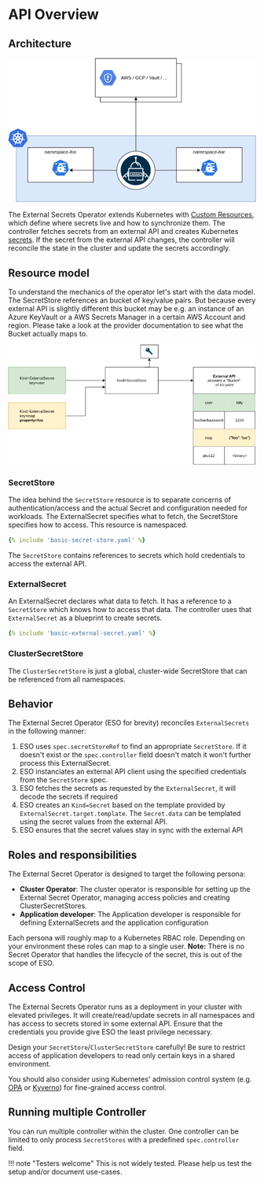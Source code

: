 # API Overview

## Architecture
![high-level](./pictures/diagrams-high-level-simple.png)

The External Secrets Operator extends Kubernetes with [Custom
Resources](https://kubernetes.io/docs/concepts/extend-kubernetes/api-extension/custom-resources/),
which define where secrets live and how to synchronize them. The controller
fetches secrets from an external API and creates Kubernetes
[secrets](https://kubernetes.io/docs/concepts/configuration/secret/). If the
secret from the external API changes, the controller will reconcile the state in
the cluster and update the secrets accordingly.


## Resource model

To understand the mechanics of the operator let's start with the data model. The
SecretStore references an bucket of key/value pairs. But because every external
API is slightly different this bucket may be e.g. an instance of an Azure
KeyVault or a AWS Secrets Manager in a certain AWS Account and region. Please
take a look at the provider documentation to see what the Bucket actually maps
to.

![Resource Mapping](./pictures/diagrams-resource-mapping.png)

### SecretStore

The idea behind the `SecretStore` resource is to separate concerns of
authentication/access and the actual Secret and configuration needed for
workloads. The ExternalSecret specifies what to fetch, the SecretStore specifies
how to access. This resource is namespaced.

``` yaml
{% include 'basic-secret-store.yaml' %}
```
The `SecretStore` contains references to secrets which hold credentials to
access the external API.

### ExternalSecret
An ExternalSecret declares what data to fetch. It has a reference to a
`SecretStore` which knows how to access that data. The controller uses that
`ExternalSecret` as a blueprint to create secrets.

``` yaml
{% include 'basic-external-secret.yaml' %}
```

### ClusterSecretStore

The `ClusterSecretStore` is just a global, cluster-wide SecretStore that can be
referenced from all namespaces.

## Behavior

The External Secret Operator (ESO for brevity) reconciles `ExternalSecrets` in
the following manner:

1. ESO uses `spec.secretStoreRef` to find an appropriate `SecretStore`. If it
   doesn't exist or the `spec.controller` field doesn't match it won't further
   process this ExternalSecret.
2. ESO instanciates an external API client using the specified credentials from
   the `SecretStore` spec.
3. ESO fetches the secrets as requested by the `ExternalSecret`, it will decode
   the secrets if required
5. ESO creates an `Kind=Secret` based on the template provided by
   `ExternalSecret.target.template`. The `Secret.data` can be templated using
   the secret values from the external API.
6. ESO ensures that the secret values stay in sync with the external API

## Roles and responsibilities

The External Secret Operator is designed to target the following persona:

* **Cluster Operator**: The cluster operator is responsible for setting up the
  External Secret Operator, managing access policies and creating
  ClusterSecretStores.
* **Application developer**: The Application developer is responsible for
  defining ExternalSecrets and the application configuration

Each persona will roughly map to a Kubernetes RBAC role. Depending on your
environment these roles can map to a single user. **Note:** There is no Secret
Operator that handles the lifecycle of the secret, this is out of the scope of
ESO.

## Access Control

The External Secrets Operator runs as a deployment in your cluster with elevated
privileges. It will create/read/update secrets in all namespaces and has access
to secrets stored in some external API. Ensure that the credentials you provide
give ESO the least privilege necessary.

Design your `SecretStore`/`ClusterSecretStore` carefully! Be sure to restrict
access of application developers to read only certain
keys in a shared environment.

You should also consider using Kubernetes' admission control system (e.g.
[OPA](https://www.openpolicyagent.org/) or [Kyverno](https://kyverno.io/)) for
fine-grained access control.

## Running multiple Controller
You can run multiple controller within the cluster. One controller can be
limited to only process `SecretStores` with a predefined `spec.controller`
field.

!!! note "Testers welcome"
    This is not widely tested. Please help us test the setup and/or document use-cases.
